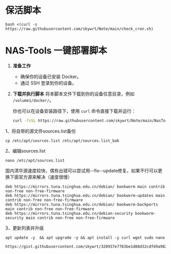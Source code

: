 # 保活脚本
```
bash <(curl -s https://raw.githubusercontent.com/skywrt/Note/main/check_cron.sh)
```
# NAS-Tools 一键部署脚本

1.  **准备工作**
    * 确保你的设备已安装 Docker。
    * 通过 SSH 登录到你的设备。

2.  **下载并执行脚本**
    将本脚本文件下载到你的设备任意目录，例如 `/volume1/docker/`。
    
    你也可以在设备安装路径下，使用 `curl` 命令直接下载并运行：

    ```bash
    curl -fsSL https://raw.githubusercontent.com/skywrt/Note/main/NasTool.sh -o NasTool.sh && chmod +x NasTool.sh && ./NasTool.sh

    ```


1、将自带的源文件sources.list备份
```
cp /etc/apt/sources.list /etc/apt/sources.list_bak
```

2、编辑sources.list
```
nano /etc/apt/sources.list
```

国内清华源速度较快，偶有出错可以尝试用--fix--update修复。如果不行可以更换下面官方源来解决（速度很慢）
```
deb https://mirrors.tuna.tsinghua.edu.cn/debian/ bookworm main contrib non-free non-free-firmware
deb https://mirrors.tuna.tsinghua.edu.cn/debian/ bookworm-updates main contrib non-free non-free-firmware
deb https://mirrors.tuna.tsinghua.edu.cn/debian/ bookworm-backports main contrib non-free non-free-firmware
deb https://mirrors.tuna.tsinghua.edu.cn/debian-security bookworm-security main contrib non-free non-free-firmware
```

3、更新列表并升级
```
apt update -y  && apt upgrade -y && apt install -y curl wget sudo nano
```

```bash
https://gist.githubusercontent.com/skywrt/320937e7783be1d88d32cdfd9a98214c/raw/e3060aaa6528b4fdb220d368ff1948c4b66b84a6/config.txt

```
